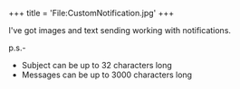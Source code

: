 +++
title = 'File:CustomNotification.jpg'
+++

I've got images and text sending working with notifications.

p.s.-

- Subject can be up to 32 characters long
- Messages can be up to 3000 characters long